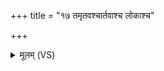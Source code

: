 +++
title = "१७ तमृतवश्चार्तवाश्च लोकाश्च"

+++
<details><summary>मूलम् (VS)</summary>

तमृ॒तव॑श्चार्त॒वाश्च॑ लो॒काश्च॑ लौ॒क्याश्च॒ मासा॑श्चार्धमा॒साश्चा॑होरा॒त्रेचा॑नु॒व्य᳡चलन् ॥
</details>